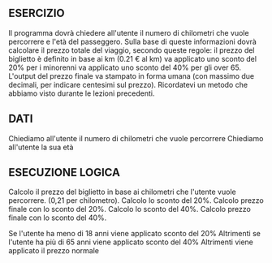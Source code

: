 ## ESERCIZIO
Il programma dovrà chiedere all'utente il numero di chilometri che vuole percorrere e l'età del passeggero.
Sulla base di queste informazioni dovrà calcolare il prezzo totale del viaggio, secondo queste regole:
il prezzo del biglietto è definito in base ai km (0.21 € al km)
va applicato uno sconto del 20% per i minorenni
va applicato uno sconto del 40% per gli over 65.
L'output del prezzo finale va stampato in forma umana (con massimo due decimali, per indicare centesimi sul prezzo). Ricordatevi un metodo che abbiamo visto durante le lezioni precedenti.

## DATI
Chiediamo all'utente il numero di chilometri che vuole percorrere 
Chiediamo all'utente la sua età

## ESECUZIONE LOGICA
Calcolo il prezzo del biglietto in base ai chilometri che l'utente vuole percorrere. (0,21 per chilometro).
Calcolo lo sconto del 20%.
Calcolo prezzo finale con lo sconto del 20%.
Calcolo lo sconto del 40%.
Calcolo prezzo finale con lo sconto del 40%.

Se l'utente ha meno di 18 anni 
   viene applicato sconto del 20%
Altrimenti se l'utente ha più di 65 anni
   viene applicato sconto del 40%
Altrimenti
   viene applicato il prezzo normale



